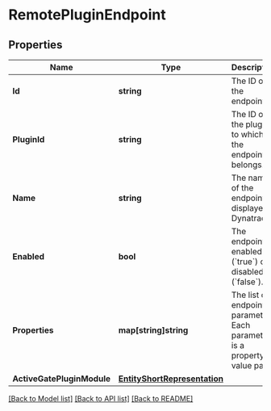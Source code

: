 # RemotePluginEndpoint

## Properties

Name | Type | Description | Notes
------------ | ------------- | ------------- | -------------
**Id** | **string** | The ID of the endpoint. | [optional] 
**PluginId** | **string** | The ID of the plugin to which the endpoint belongs. | [optional] 
**Name** | **string** | The name of the endpoint, displayed in Dynatrace. | [optional] 
**Enabled** | **bool** | The endpoint is enabled (&#x60;true&#x60;) or disabled (&#x60;false&#x60;). | [optional] 
**Properties** | **map[string]string** | The list of endpoint parameters.    Each parameter is a property-value pair. | [optional] 
**ActiveGatePluginModule** | [**EntityShortRepresentation**](EntityShortRepresentation.md) |  | 

[[Back to Model list]](../README.md#documentation-for-models) [[Back to API list]](../README.md#documentation-for-api-endpoints) [[Back to README]](../README.md)


